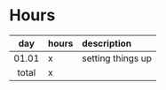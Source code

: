 # Hours

| day   | hours | description  |
| :----:|:-----| :-----|
| 01.01 | x    | setting things up |
| total | x    | | 
